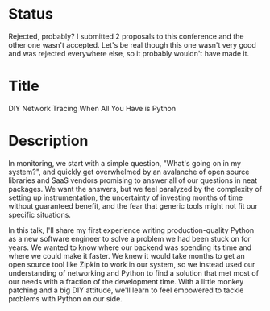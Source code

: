 # Status
Rejected, probably? I submitted 2 proposals to this conference and the other one wasn't accepted. Let's be real though this one wasn't very good and was rejected everywhere else, so it probably wouldn't have made it.

# Title
DIY Network Tracing When All You Have is Python

# Description
In monitoring, we start with a simple question, "What's going on in my system?", and quickly get overwhelmed by an avalanche of open source libraries and SaaS vendors promising to answer all of our questions in neat packages. We want the answers, but we feel paralyzed by the complexity of setting up instrumentation, the uncertainty of investing months of time without guaranteed benefit, and the fear that generic tools might not fit our specific situations.

In this talk, I'll share my first experience writing production-quality Python as a new software engineer to solve a problem we had been stuck on for years. We wanted to know where our backend was spending its time and where we could make it faster. We knew it would take months to get an open source tool like Zipkin to work in our system, so we instead used our understanding of networking and Python to find a solution that met most of our needs with a fraction of the development time. With a little monkey patching and a big DIY attitude, we'll learn to feel empowered to tackle problems with Python on our side.  
